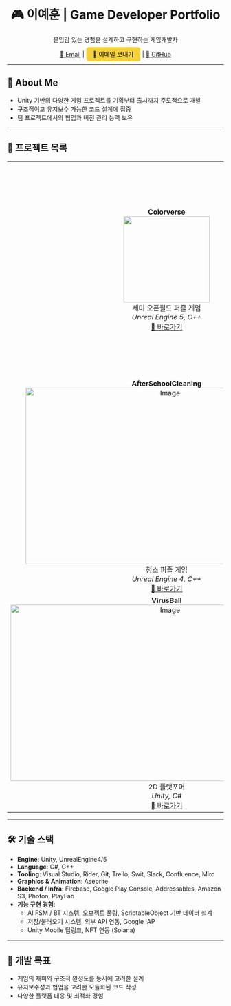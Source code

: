 <h1 align="center">🎮 이예훈 | Game Developer Portfolio</h1>
<p align="center">몰입감 있는 경험을 설계하고 구현하는 게임개발자</p>

<p align="center">
  <a href="mailto:liberess20@gmail.com">📧 Email</a> |
  <a href="mailto:liberess20@gmail.com" style="padding:8px 16px;background:#f3d040;color:#000;border-radius:6px;text-decoration:none;">📧 이메일 보내기</a> |
  <a href="https://github.com/Liberess">🐙 GitHub</a>
</p>

---

## 🧩 About Me

- Unity 기반의 다양한 게임 프로젝트를 기획부터 출시까지 주도적으로 개발
- 구조적이고 유지보수 가능한 코드 설계에 집중
- 팀 프로젝트에서의 협업과 버전 관리 능력 보유

---

## 📌 프로젝트 목록

<table>
  <tr>
    <td align="center">
      <strong>Colorverse</strong><br/>
      <img src="https://github.com/user-attachments/assets/8fad19a9-bcdd-4908-9c93-ff8c5548ef32" width="200"/><br/>
      세미 오픈월드 퍼즐 게임<br/>
      <em>Unreal Engine 5, C++</em><br/>
      <a href="https://github.com/Liberess/Portpolio/tree/main/Colorverse">🔗 바로가기</a>
    </td>
    <td align="center">
      <strong>ReadyOrNot</strong><br/>
      <img width="461" height="256" alt="Image" src="https://github.com/user-attachments/assets/ce2ec959-5bea-4969-9dbf-619fe018fded"/><br/>
      싱글/멀티 슈팅 게임<br/>
      <em>Unity, C#, Photon</em><br/>
      <a href="https://github.com/Liberess/Portpolio/tree/main/ReadyOrNot">🔗 바로가기</a>
    </td>
    <td align="center">
      <strong>Gooey's ClayIsland</strong><br/>
      <img width="726" height="408" alt="Image" src="https://github.com/user-attachments/assets/c35e40d1-8566-43c0-94cb-f69ce874f110" /><br/>
      어드벤처 퍼즐 게임<br/>
      <em>Unity, C#</em><br/>
      <a href="https://github.com/Liberess/Portpolio/tree/main/Gooey's%20ClayIsland">🔗 바로가기</a>
    </td>
  </tr>
  <tr>
    <td align="center">
      <strong>AfterSchoolCleaning</strong><br/>
      <img width="657" height="409" alt="Image" src="https://github.com/user-attachments/assets/8c356470-8510-4198-88ba-6334d2a42870" /><br/>
      청소 퍼즐 게임<br/>
      <em>Unreal Engine 4, C++</em><br/>
      <a href="https://github.com/Liberess/Portpolio/tree/main/AfterSchoolCleaning">🔗 바로가기</a>
    </td>
    <td align="center">
      <strong>Lumidia VR Services</strong><br/>
      <img width="670" height="374" alt="Image" src="https://github.com/user-attachments/assets/e8df365c-507a-49c9-b914-1db2f33b696c" /><br/>
      수술 시뮬레이션 VR 게임<br/>
      <em>Unity, C#, MetaQuest2</em><br/>
      <a href="https://github.com/Liberess/Portpolio/tree/main/Lumidia%20Games%20Virtual%20Reality%20Services">🔗 바로가기</a>
    </td>
    <td align="center">
      <strong>WarmHeart</strong><br/>
      <img width="737" height="409" alt="Image" src="https://github.com/user-attachments/assets/a7b3e82b-eb04-4016-8d5a-3b6433cceef8" /><br/>
      2D 플랫포머<br/>
      <em>Unity, C#</em><br/>
      <a href="https://github.com/Liberess/Portpolio/tree/main/WarmHeart">🔗 바로가기</a>
    </td>
  </tr>
  <tr>
    <td align="center">
      <strong>VirusBall</strong><br/>
      <img width="726" height="409" alt="Image" src="https://github.com/user-attachments/assets/2f231125-4396-4e35-bdbe-90cd8ae9c22c" /><br/>
      2D 플랫포머<br/>
      <em>Unity, C#</em><br/>
      <a href="https://github.com/Liberess/Portpolio/tree/main/VirusBall">🔗 바로가기</a>
    </td>
  </tr>
</table>

---

## 🛠️ 기술 스택

- **Engine**: Unity, UnrealEngine4/5  
- **Language**: C#, C++  
- **Tooling**: Visual Studio, Rider, Git, Trello, Swit, Slack, Confluence, Miro  
- **Graphics & Animation**: Aseprite  
- **Backend / Infra**: Firebase, Google Play Console, Addressables, Amazon S3, Photon, PlayFab  
- **기능 구현 경험**:
  - AI FSM / BT 시스템, 오브젝트 풀링, ScriptableObject 기반 데이터 설계
  - 저장/불러오기 시스템, 외부 API 연동, Google IAP
  - Unity Mobile 딥링크, NFT 연동 (Solana)

---

## 🎯 개발 목표

- 게임의 재미와 구조적 완성도를 동시에 고려한 설계  
- 유지보수성과 협업을 고려한 모듈화된 코드 작성  
- 다양한 플랫폼 대응 및 최적화 경험
